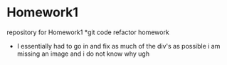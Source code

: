 # Homework1
repository for Homework1
*git code refactor homework
* I essentially had to go in and fix as much of the div's as possible 
i am missing an image and i do not know why ugh

